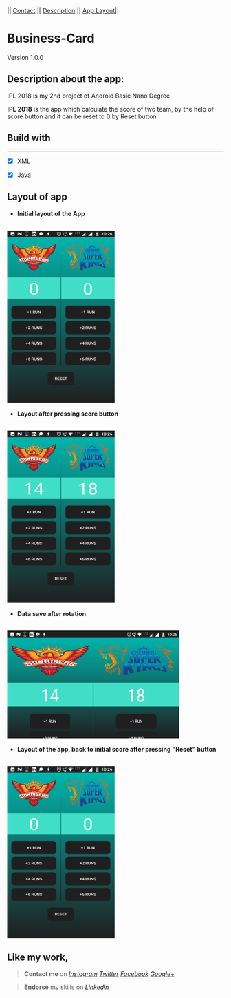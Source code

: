 || [Contact](#contact-me)      ||      [Description](#description-here)  ||    [App Layout](#app-layout)||

# Business-Card
Version 1.0.0


## <a name="description-here"></a> **Description about the app:**


IPL 2018 is my 2nd project of Android Basic Nano Degree

**IPL 2018** is the app which calculate the score of two team, by the help of score button and it can be reset to 0 by Reset button


## Build with
***
- [x] XML
- [x] Java


## <a name="app-layout"></a>  Layout of app

* **Initial layout of the App**
<br></br>

<img src="app/src/main/res/drawable/initial.png" width="250" height="400">


* **Layout after pressing score button**
<br></br>

<img src="app/src/main/res/drawable/afterscore.png" width="250" height="400">

* **Data save after rotation**
<br></br>

<img src="app/src/main/res/drawable/afterrotation.png" width="400" height="250">


* **Layout of the app, back to initial score after pressing "Reset" button**
<br></br>

<img src="app/src/main/res/drawable/initial.png" width="250" height="400">




## **Like my work**,<a name="contact-me"></a>

>**Contact me** on *[Instagram](https://www.instagram.com/imadianand/) [Twitter](https://twitter.com/imadianand) [Facebook](https://www.facebook.com/imadianand) [Google+](https://plus.google.com/u/1/115286953959216936009)*

>**Endorse** my skills on *[Linkedin](https://www.linkedin.com/in/imadianand/)*


